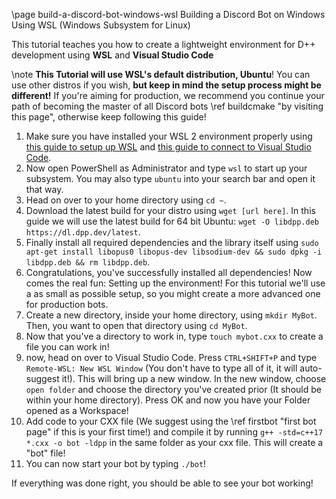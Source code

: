 \page build-a-discord-bot-windows-wsl Building a Discord Bot on Windows Using WSL (Windows Subsystem for Linux)

This tutorial teaches you how to create a lightweight environment for D++ development using **WSL** and **Visual Studio Code**

\note **This Tutorial will use WSL's default distribution, Ubuntu**! You can use other distros if you wish, **but keep in mind the setup process might be different!** If you're aiming for production, we recommend you continue your path of becoming the master of all Discord bots \ref buildcmake "by visiting this page", otherwise keep following this guide!

1. Make sure you have installed your WSL 2 environment properly using [this guide to setup up WSL](https://docs.microsoft.com/en-us/windows/wsl/install) and [this guide to connect to Visual Studio Code](https://docs.microsoft.com/en-us/windows/wsl/tutorials/wsl-vscode).
2. Now open PowerShell as Administrator and type `wsl` to start up your subsystem. You may also type `ubuntu` into your search bar and open it that way.
3. Head on over to your home directory using `cd ~`.
4. Download the latest build for your distro using `wget [url here]`. In this guide we will use the latest build for 64 bit Ubuntu: `wget -O libdpp.deb https://dl.dpp.dev/latest`.
5. Finally install all required dependencies and the library itself using `sudo apt-get install libopus0 libopus-dev libsodium-dev && sudo dpkg -i libdpp.deb && rm libdpp.deb`.
6. Congratulations, you've successfully installed all dependencies! Now comes the real fun: Setting up the environment! For this tutorial we'll use a as small as possible setup, so you might create a more advanced one for production bots.
7. Create a new directory, inside your home directory, using `mkdir MyBot`. Then, you want to open that directory using `cd MyBot`.
8. Now that you've a directory to work in, type `touch mybot.cxx` to create a file you can work in!
9. now, head on over to Visual Studio Code. Press `CTRL+SHIFT+P` and type `Remote-WSL: New WSL Window` (You don't have to type all of it, it will auto-suggest it!). This will bring up a new window. In the new window, choose `open folder` and choose the directory you've created prior (It should be within your home directory). Press OK and now you have your Folder opened as a Workspace!
10. Add code to your CXX file (We suggest using the \ref firstbot "first bot page" if this is your first time!) and compile it by running `g++ -std=c++17 *.cxx -o bot -ldpp` in the same folder as your cxx file. This will create a "bot" file!
11. You can now start your bot by typing `./bot`!

If everything was done right, you should be able to see your bot working!
